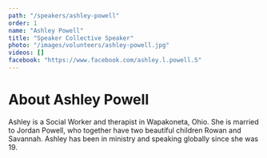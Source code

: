 ```yaml
---
path: "/speakers/ashley-powell"
order: 1
name: "Ashley Powell"
title: "Speaker Collective Speaker"
photo: "/images/volunteers/ashley-powell.jpg"
videos: []
facebook: "https://www.facebook.com/ashley.l.powell.5"
---
```


# About Ashley Powell

Ashley is a Social Worker and therapist in Wapakoneta, Ohio. She is married to Jordan Powell, who together have two beautiful children Rowan and Savannah. Ashley has been in ministry and speaking globally since she was 19.
